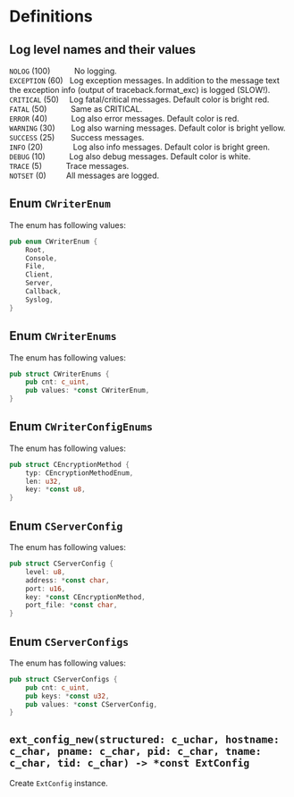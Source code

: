 # Definitions

## Log level names and their values

`NOLOG` (100) &ensp;&ensp;&ensp;&ensp;&ensp; No logging.  
`EXCEPTION` (60) &nbsp; Log exception messages. In addition to the message text the exception info (output of traceback.format_exc) is logged (SLOW!).  
`CRITICAL` (50) &nbsp;&ensp; Log fatal/critical messages. Default color is bright red.  
`FATAL` (50) &ensp;&ensp;&ensp;&ensp;&ensp; Same as CRITICAL.  
`ERROR` (40) &ensp;&ensp;&ensp;&ensp;&ensp; Log also error messages. Default color is red.  
`WARNING` (30) &ensp;&ensp;&ensp; Log also warning messages. Default color is bright yellow.  
`SUCCESS` (25) &ensp;&ensp;&ensp; Success messages.  
`INFO` (20) &ensp;&ensp;&ensp;&ensp;&ensp;&ensp;&nbsp; Log also info messages. Default color is bright green.  
`DEBUG` (10) &ensp;&ensp;&ensp;&ensp;&ensp;  Log also debug messages. Default color is white.  
`TRACE` (5) &ensp;&ensp;&ensp;&ensp;&ensp;  Trace messages.  
`NOTSET` (0) &ensp;&ensp;&ensp;&ensp; All messages are logged.

## Enum `CWriterEnum`

The enum has following values:

```rust
pub enum CWriterEnum {
    Root,
    Console,
    File,
    Client,
    Server,
    Callback,
    Syslog,
}
```

## Enum `CWriterEnums`

The enum has following values:

```rust
pub struct CWriterEnums {
    pub cnt: c_uint,
    pub values: *const CWriterEnum,
}
```

## Enum `CWriterConfigEnums`

The enum has following values:

```rust
pub struct CEncryptionMethod {
    typ: CEncryptionMethodEnum,
    len: u32,
    key: *const u8,
}
```

## Enum `CServerConfig`

The enum has following values:

```rust
pub struct CServerConfig {
    level: u8,
    address: *const char,
    port: u16,
    key: *const CEncryptionMethod,
    port_file: *const char,
}
```

## Enum `CServerConfigs`

The enum has following values:

```rust
pub struct CServerConfigs {
    pub cnt: c_uint,
    pub keys: *const u32,
    pub values: *const CServerConfig,
}
```

## `ext_config_new(structured: c_uchar, hostname: c_char, pname: c_char, pid: c_char, tname: c_char, tid: c_char) -> *const ExtConfig`

Create `ExtConfig` instance.
